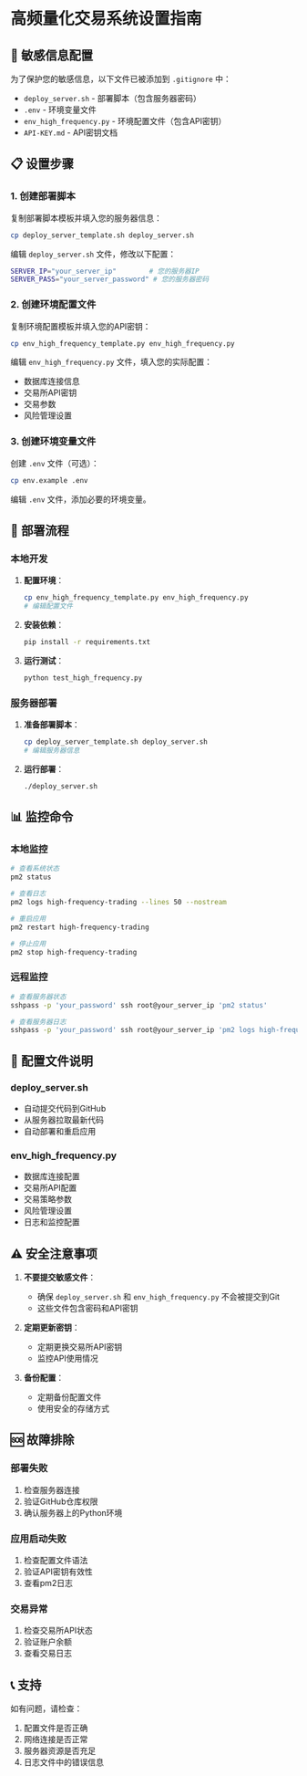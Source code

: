 # 高频量化交易系统设置指南

## 🔐 敏感信息配置

为了保护您的敏感信息，以下文件已被添加到 `.gitignore` 中：

- `deploy_server.sh` - 部署脚本（包含服务器密码）
- `.env` - 环境变量文件
- `env_high_frequency.py` - 环境配置文件（包含API密钥）
- `API-KEY.md` - API密钥文档

## 📋 设置步骤

### 1. 创建部署脚本

复制部署脚本模板并填入您的服务器信息：

```bash
cp deploy_server_template.sh deploy_server.sh
```

编辑 `deploy_server.sh` 文件，修改以下配置：

```bash
SERVER_IP="your_server_ip"        # 您的服务器IP
SERVER_PASS="your_server_password" # 您的服务器密码
```

### 2. 创建环境配置文件

复制环境配置模板并填入您的API密钥：

```bash
cp env_high_frequency_template.py env_high_frequency.py
```

编辑 `env_high_frequency.py` 文件，填入您的实际配置：

- 数据库连接信息
- 交易所API密钥
- 交易参数
- 风险管理设置

### 3. 创建环境变量文件

创建 `.env` 文件（可选）：

```bash
cp env.example .env
```

编辑 `.env` 文件，添加必要的环境变量。

## 🚀 部署流程

### 本地开发

1. **配置环境**：
   ```bash
   cp env_high_frequency_template.py env_high_frequency.py
   # 编辑配置文件
   ```

2. **安装依赖**：
   ```bash
   pip install -r requirements.txt
   ```

3. **运行测试**：
   ```bash
   python test_high_frequency.py
   ```

### 服务器部署

1. **准备部署脚本**：
   ```bash
   cp deploy_server_template.sh deploy_server.sh
   # 编辑服务器信息
   ```

2. **运行部署**：
   ```bash
   ./deploy_server.sh
   ```

## 📊 监控命令

### 本地监控

```bash
# 查看系统状态
pm2 status

# 查看日志
pm2 logs high-frequency-trading --lines 50 --nostream

# 重启应用
pm2 restart high-frequency-trading

# 停止应用
pm2 stop high-frequency-trading
```

### 远程监控

```bash
# 查看服务器状态
sshpass -p 'your_password' ssh root@your_server_ip 'pm2 status'

# 查看服务器日志
sshpass -p 'your_password' ssh root@your_server_ip 'pm2 logs high-frequency-trading --lines 50 --nostream'
```

## 🔧 配置文件说明

### deploy_server.sh
- 自动提交代码到GitHub
- 从服务器拉取最新代码
- 自动部署和重启应用

### env_high_frequency.py
- 数据库连接配置
- 交易所API配置
- 交易策略参数
- 风险管理设置
- 日志和监控配置

## ⚠️ 安全注意事项

1. **不要提交敏感文件**：
   - 确保 `deploy_server.sh` 和 `env_high_frequency.py` 不会被提交到Git
   - 这些文件包含密码和API密钥

2. **定期更新密钥**：
   - 定期更换交易所API密钥
   - 监控API使用情况

3. **备份配置**：
   - 定期备份配置文件
   - 使用安全的存储方式

## 🆘 故障排除

### 部署失败
1. 检查服务器连接
2. 验证GitHub仓库权限
3. 确认服务器上的Python环境

### 应用启动失败
1. 检查配置文件语法
2. 验证API密钥有效性
3. 查看pm2日志

### 交易异常
1. 检查交易所API状态
2. 验证账户余额
3. 查看交易日志

## 📞 支持

如有问题，请检查：
1. 配置文件是否正确
2. 网络连接是否正常
3. 服务器资源是否充足
4. 日志文件中的错误信息 